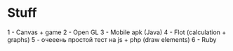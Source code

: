 # Stuff
1 - Canvas + game
2 - Open GL
3 - Mobile apk (Java)
4 - Flot (calculation + graphs)
5 - очееень простой тест на js  + php (draw elements)
6 - Ruby
